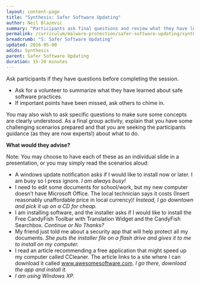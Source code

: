 ```yaml
---
layout: content-page
title: "Synthesis: Safer Software Updating"
author: Neil Blazevic
summary: "Participants ask final questions and review what they have learned."
permalink: /curriculum/malware-protection/safer-software-updating/synthesis/safer-software-updating/
breadcrumb: "S: Safer Software Updating"
updated: 2016-05-00
adids: Synthesis
parent: Safer Software Updating
duration: 15-20 minutes
---
```


Ask participants if they have questions before completing the session.

- Ask for a volunteer to summarize what they have learned about safe software practices.
- If important points have been missed, ask others to chime in.

You may also wish to ask specific questions to make sure some concepts are clearly understood. As a final group activity, explain that you have some challenging scenarios prepared and that you are seeking the participants guidance (as they are now experts!) about what to do.

**What would they advise?**

Note: You may choose to have each of these as an individual slide in a presentation, or you may simply read the scenarios aloud:

- A windows update notification asks if I would like to install now or later. I am busy so I press ignore. *I am always busy!*
- I need to edit some documents for school/work, but my new computer doesn’t have Microsoft Office. The local technician says it costs (Insert reasonably unaffordable price in local currency)! *Instead, I go downtown and pick it up on a CD for cheap.*
- I am installing software, and the installer asks if I would like to install the Free CandyFish Toolbar with Translation Widget and the CandyFish Searchbox. *Continue or No Thanks?*
- My friend just told me about a security app that will help protect all my documents. *She puts the installer file on a flash drive and gives it to me to install on my computer.*
- I read an article recommending a free application that might speed up my computer called CCleaner. The article links to a site where I can download it called www.awesomesoftware.com. *I go there, download the app and install it.*
- *I am using Windows XP.*
